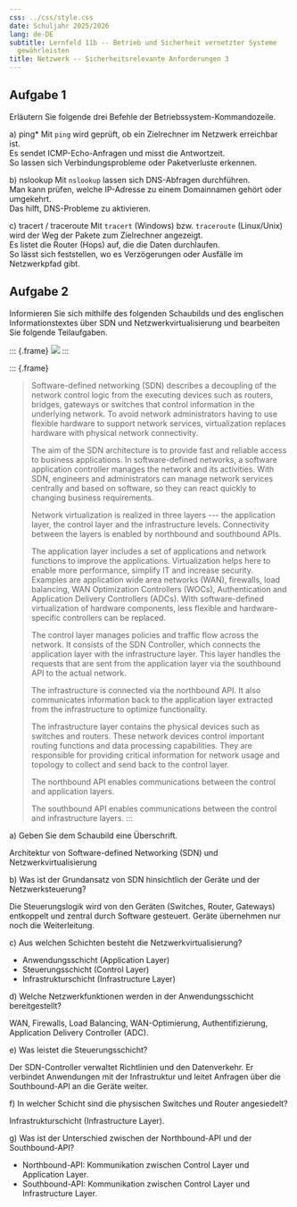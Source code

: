 ```yaml
---
css: ../css/style.css
date: Schuljahr 2025/2026
lang: de-DE
subtitle: Lernfeld 11b -- Betrieb und Sicherheit vernetzter Systeme
  gewährleisten
title: Netzwerk -- Sicherheitsrelevante Anforderungen 3
---
```


## Aufgabe 1

Erläutern Sie folgende drei Befehle der Betriebssystem-Kommandozeile.

a) ping* 
Mit `ping` wird geprüft, ob ein Zielrechner im Netzwerk erreichbar ist.  
Es sendet ICMP-Echo-Anfragen und misst die Antwortzeit.  
So lassen sich Verbindungsprobleme oder Paketverluste erkennen.  

b) nslookup
Mit `nslookup` lassen sich DNS-Abfragen durchführen.  
Man kann prüfen, welche IP-Adresse zu einem Domainnamen gehört oder umgekehrt.  
Das hilft, DNS-Probleme zu aktivieren.

c) tracert / traceroute 
Mit `tracert` (Windows) bzw. `traceroute` (Linux/Unix) wird der Weg der Pakete zum Zielrechner angezeigt.  
Es listet die Router (Hops) auf, die die Daten durchlaufen.  
So lässt sich feststellen, wo es Verzögerungen oder Ausfälle im Netzwerkpfad gibt.  


## Aufgabe 2

Informieren Sie sich mithilfe des folgenden Schaubilds und des
englischen Informationstextes über SDN und Netzwerkvirtualisierung und
bearbeiten Sie folgende Teilaufgaben.

::: {.frame}
![](sdn.png)
:::

::: {.frame}
> Software-defined networking (SDN) describes a decoupling of the
> network control logic from the executing devices such as routers,
> bridges, gateways or switches that control information in the
> underlying network. To avoid network administrators having to use
> flexible hardware to support network services, virtualization replaces
> hardware with physical network connectivity.
>
> The aim of the SDN architecture is to provide fast and reliable access
> to business applications. In software-defined networks, a software
> application controller manages the network and its activities. With
> SDN, engineers and administrators can manage network services
> centrally and based on software, so they can react quickly to changing
> business requirements.
>
> Network virtualization is realized in three layers --- the application
> layer, the control layer and the infrastructure levels. Connectivity
> between the layers is enabled by northbound and southbound APIs.
>
> The application layer includes a set of applications and network
> functions to improve the applications. Virtualization helps here to
> enable more performance, simplify IT and increase security. Examples
> are application wide area networks (WAN), firewalls, load balancing,
> WAN Optimization Controllers (WOCs), Authentication and Application
> Delivery Controllers (ADCs). With software-defined virtualization of
> hardware components, less flexible and hardware-specific controllers
> can be replaced.
>
> The control layer manages policies and traffic flow across the
> network. It consists of the SDN Controller, which connects the
> application layer with the infrastructure layer. This layer handles
> the requests that are sent from the application layer via the
> southbound API to the actual network.
>
> The infrastructure is connected via the northbound API. It also
> communicates information back to the application layer extracted from
> the infrastructure to optimize functionality.
>
> The infrastructure layer contains the physical devices such as
> switches and routers. These network devices control important routing
> functions and data processing capabilities. They are responsible for
> providing critical information for network usage and topology to
> collect and send back to the control layer.
>
> The northbound API enables communications between the control and
> application layers.
>
> The southbound API enables communications between the control and
> infrastructure layers.
:::

a)  Geben Sie dem Schaubild eine Überschrift.

Architektur von Software-defined Networking (SDN) und Netzwerkvirtualisierung  

b)  Was ist der Grundansatz von SDN hinsichtlich der Geräte und der
    Netzwerksteuerung?

Die Steuerungslogik wird von den Geräten (Switches, Router, Gateways) entkoppelt und zentral durch Software gesteuert. Geräte übernehmen nur noch die Weiterleitung.

c)  Aus welchen Schichten besteht die Netzwerkvirtualisierung?

- Anwendungsschicht (Application Layer)  
- Steuerungsschicht (Control Layer)  
- Infrastrukturschicht (Infrastructure Layer)

d)  Welche Netzwerkfunktionen werden in der Anwendungsschicht
    bereitgestellt?

WAN, Firewalls, Load Balancing, WAN-Optimierung, Authentifizierung, Application Delivery Controller (ADC).  

e)  Was leistet die Steuerungsschicht?

Der SDN-Controller verwaltet Richtlinien und den Datenverkehr. Er verbindet Anwendungen mit der Infrastruktur und leitet Anfragen über die Southbound-API an die Geräte weiter.  

f)  In welcher Schicht sind die physischen Switches und Router
    angesiedelt?

Infrastrukturschicht (Infrastructure Layer). 

g)  Was ist der Unterschied zwischen der Northbound-API und der
    Southbound-API?

- Northbound-API: Kommunikation zwischen Control Layer und Application Layer.  
- Southbound-API: Kommunikation zwischen Control Layer und Infrastructure Layer.  
